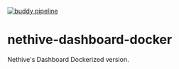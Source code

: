 [![buddy pipeline](https://app.buddy.works/rayhanrts/nethive-dashboard-docker/pipelines/pipeline/278973/badge.svg?token=9114cadb0556693d535af80caad668061508781364e36c932734c3058503fa9c "buddy pipeline")](https://app.buddy.works/rayhanrts/nethive-dashboard-docker/pipelines/pipeline/278973)
# nethive-dashboard-docker

Nethive's Dashboard Dockerized version.
